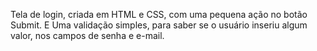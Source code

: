 Tela de login, criada em HTML e CSS, com uma pequena ação no botão Submit.
E Uma validação simples, para saber se o usuário inseriu algum valor, nos campos de senha e e-mail.

